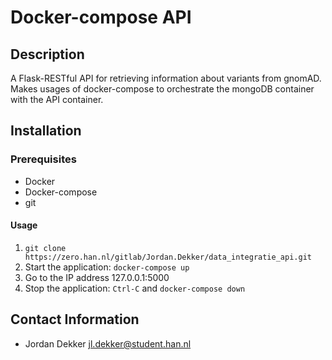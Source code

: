 # Docker-compose API
  
## Description
A Flask-RESTful API for retrieving information about variants from gnomAD. Makes usages of docker-compose to orchestrate the mongoDB container with the API container.

## Installation 

### Prerequisites
* Docker
* Docker-compose
* git



#### Usage
1. `git clone https://zero.han.nl/gitlab/Jordan.Dekker/data_integratie_api.git`
2.  Start the application: `docker-compose up`
3.  Go to the IP address 127.0.0.1:5000
4.  Stop the application: `Ctrl-C` and `docker-compose down`

## Contact Information
*  Jordan Dekker jl.dekker@student.han.nl

